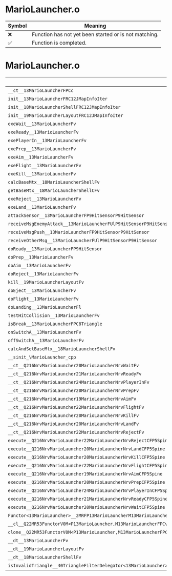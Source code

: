 # MarioLauncher.o
| Symbol | Meaning 
| ------------- | ------------- 
| :x: | Function has not yet been started or is not matching. 
| :white_check_mark: | Function is completed. 


# MarioLauncher.o
| Symbol | Decompiled? |
| ------------- | ------------- |
| `__ct__13MarioLauncherFPCc` | :x: |
| `init__13MarioLauncherFRC12JMapInfoIter` | :x: |
| `init__18MarioLauncherShellFRC12JMapInfoIter` | :x: |
| `init__19MarioLauncherLayoutFRC12JMapInfoIter` | :x: |
| `exeWait__13MarioLauncherFv` | :x: |
| `exeReady__13MarioLauncherFv` | :x: |
| `exePlayerIn__13MarioLauncherFv` | :x: |
| `exePrep__13MarioLauncherFv` | :x: |
| `exeAim__13MarioLauncherFv` | :x: |
| `exeFlight__13MarioLauncherFv` | :x: |
| `exeKill__13MarioLauncherFv` | :x: |
| `calcBaseMtx__18MarioLauncherShellFv` | :x: |
| `getBaseMtx__18MarioLauncherShellCFv` | :x: |
| `exeReject__13MarioLauncherFv` | :x: |
| `exeLand__13MarioLauncherFv` | :x: |
| `attackSensor__13MarioLauncherFP9HitSensorP9HitSensor` | :x: |
| `receiveMsgEnemyAttack__13MarioLauncherFUlP9HitSensorP9HitSensor` | :x: |
| `receiveMsgPush__13MarioLauncherFP9HitSensorP9HitSensor` | :x: |
| `receiveOtherMsg__13MarioLauncherFUlP9HitSensorP9HitSensor` | :x: |
| `doReady__13MarioLauncherFP9HitSensor` | :x: |
| `doPrep__13MarioLauncherFv` | :x: |
| `doAim__13MarioLauncherFv` | :x: |
| `doReject__13MarioLauncherFv` | :x: |
| `kill__19MarioLauncherLayoutFv` | :x: |
| `doEject__13MarioLauncherFv` | :x: |
| `doFlight__13MarioLauncherFv` | :x: |
| `doLanding__13MarioLauncherFl` | :x: |
| `testHitCollision__13MarioLauncherFv` | :x: |
| `isBreak__13MarioLauncherFPC8Triangle` | :x: |
| `onSwitchA__13MarioLauncherFv` | :x: |
| `offSwitchA__13MarioLauncherFv` | :x: |
| `calcAndSetBaseMtx__18MarioLauncherShellFv` | :x: |
| `__sinit_\MarioLauncher_cpp` | :x: |
| `__ct__Q216NrvMarioLauncher20MarioLauncherNrvWaitFv` | :x: |
| `__ct__Q216NrvMarioLauncher21MarioLauncherNrvReadyFv` | :x: |
| `__ct__Q216NrvMarioLauncher24MarioLauncherNrvPlayerInFv` | :x: |
| `__ct__Q216NrvMarioLauncher20MarioLauncherNrvPrepFv` | :x: |
| `__ct__Q216NrvMarioLauncher19MarioLauncherNrvAimFv` | :x: |
| `__ct__Q216NrvMarioLauncher22MarioLauncherNrvFlightFv` | :x: |
| `__ct__Q216NrvMarioLauncher20MarioLauncherNrvKillFv` | :x: |
| `__ct__Q216NrvMarioLauncher20MarioLauncherNrvLandFv` | :x: |
| `__ct__Q216NrvMarioLauncher22MarioLauncherNrvRejectFv` | :x: |
| `execute__Q216NrvMarioLauncher22MarioLauncherNrvRejectCFP5Spine` | :x: |
| `execute__Q216NrvMarioLauncher20MarioLauncherNrvLandCFP5Spine` | :x: |
| `execute__Q216NrvMarioLauncher20MarioLauncherNrvKillCFP5Spine` | :x: |
| `execute__Q216NrvMarioLauncher22MarioLauncherNrvFlightCFP5Spine` | :x: |
| `execute__Q216NrvMarioLauncher19MarioLauncherNrvAimCFP5Spine` | :x: |
| `execute__Q216NrvMarioLauncher20MarioLauncherNrvPrepCFP5Spine` | :x: |
| `execute__Q216NrvMarioLauncher24MarioLauncherNrvPlayerInCFP5Spine` | :x: |
| `execute__Q216NrvMarioLauncher21MarioLauncherNrvReadyCFP5Spine` | :x: |
| `execute__Q216NrvMarioLauncher20MarioLauncherNrvWaitCFP5Spine` | :x: |
| `Functor<13MarioLauncher>__2MRFP13MarioLauncherM13MarioLauncherFPCvPv_v_Q22MR53FunctorV0M<P13MarioLauncher,M13MarioLauncherFPCvPv_v>` | :x: |
| `__cl__Q22MR53FunctorV0M<P13MarioLauncher,M13MarioLauncherFPCvPv_v>CFv` | :x: |
| `clone__Q22MR53FunctorV0M<P13MarioLauncher,M13MarioLauncherFPCvPv_v>CFP7JKRHeap` | :x: |
| `__dt__13MarioLauncherFv` | :x: |
| `__dt__19MarioLauncherLayoutFv` | :x: |
| `__dt__18MarioLauncherShellFv` | :x: |
| `isInvalidTriangle__40TriangleFilterDelegator<13MarioLauncher>CFPC8Triangle` | :x: |

